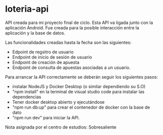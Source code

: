 # loteria-api
API creada para mi proyecto final de ciclo. Esta API va ligada junto con la aplicación Android. Fue creada para la posible interacción entre la aplicación y la base de datos.

Las funcionalidades creadas hasta la fecha son las siguientes:
- Edpoint de regsitro de usuario
- Endpoint de inicio de sesión de usuario
- Endpoint de creación de apuesta
- Endpoint de consulta de apuestas asociadas a un usuario.

Para arrancar la API correctamente se deberán seguir los siguientes pasos:
- instalar NodeJS y Docker Desktop (o similar dependiendo su S.O)
- "npm install" en la terminal de visual studio code para instalar las dependencias
- Tener docker desktop abierto y ejecutándose
- "npm run db:up" para crear el contenedor de docker con la base de dato
- "npm run dev" para iniciar la API.

Nota asignada por el centro de estudios: Sobresaliente
